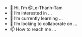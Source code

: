 - 👋 Hi, I’m @Le-Thanh-Tam
- 👀 I’m interested in ...
- 🌱 I’m currently learning ...
- 💞️ I’m looking to collaborate on ...
- 📫 How to reach me ...

<!---
Le-Thanh-Tam/Le-Thanh-Tam is a ✨ special ✨ repository because its `README.md` (this file) appears on your GitHub profile.
You can click the Preview link to take a look at your changes.
--->
